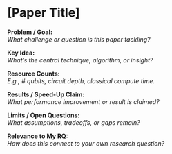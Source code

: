 # [Paper Title]

**Problem / Goal:**  
_What challenge or question is this paper tackling?_

**Key Idea:**  
_What’s the central technique, algorithm, or insight?_

**Resource Counts:**  
_E.g., # qubits, circuit depth, classical compute time._

**Results / Speed-Up Claim:**  
_What performance improvement or result is claimed?_

**Limits / Open Questions:**  
_What assumptions, tradeoffs, or gaps remain?_

**Relevance to My RQ:**  
_How does this connect to your own research question?_